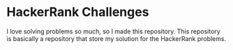 # HackerRank Challenges

I love solving problems so much, so I made this repository. This repository is basically
a repository that store my solution for the HackerRank problems.
